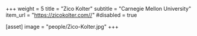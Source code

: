 +++
weight = 5
title = "Zico Kolter"
subtitle = "Carnegie Mellon University"
item_url = "https://zicokolter.com//"
#disabled = true

[asset]
  image = "people/Zico-Kolter.jpg"
+++